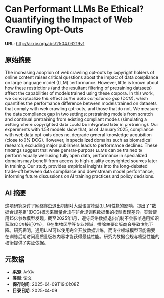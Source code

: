 # Can Performant LLMs Be Ethical? Quantifying the Impact of Web Crawling Opt-Outs

**URL**: http://arxiv.org/abs/2504.06219v1

## 原始摘要

The increasing adoption of web crawling opt-outs by copyright holders of
online content raises critical questions about the impact of data compliance on
large language model (LLM) performance. However, little is known about how
these restrictions (and the resultant filtering of pretraining datasets) affect
the capabilities of models trained using these corpora. In this work, we
conceptualize this effect as the $\textit{data compliance gap}$ (DCG), which
quantifies the performance difference between models trained on datasets that
comply with web crawling opt-outs, and those that do not. We measure the data
compliance gap in two settings: pretraining models from scratch and continual
pretraining from existing compliant models (simulating a setting where
copyrighted data could be integrated later in pretraining). Our experiments
with 1.5B models show that, as of January 2025, compliance with web data
opt-outs does not degrade general knowledge acquisition (close to 0\% DCG).
However, in specialized domains such as biomedical research, excluding major
publishers leads to performance declines. These findings suggest that while
general-purpose LLMs can be trained to perform equally well using fully open
data, performance in specialized domains may benefit from access to
high-quality copyrighted sources later in training. Our study provides
empirical insights into the long-debated trade-off between data compliance and
downstream model performance, informing future discussions on AI training
practices and policy decisions.


## AI 摘要

这项研究探讨了网络爬虫退出机制对大型语言模型(LLM)性能的影响，提出了"数据合规差距"(DCG)概念来衡量合规与非合规训练数据集的模型表现差异。实验使用15亿参数模型发现，截至2025年1月，遵守网络数据退出机制不会影响通用知识获取(DCG接近0%)，但在生物医学等专业领域，排除主要出版商会导致性能下降。研究表明，通用LLM可以使用完全开放数据训练，而专业领域模型可能需要在训练后期访问高质量版权内容才能获得最佳性能。研究为数据合规与模型性能的权衡提供了实证依据。

## 元数据

- **来源**: ArXiv
- **类型**: 论文
- **保存时间**: 2025-04-09T19:01:08Z
- **目录日期**: 2025-04-09
